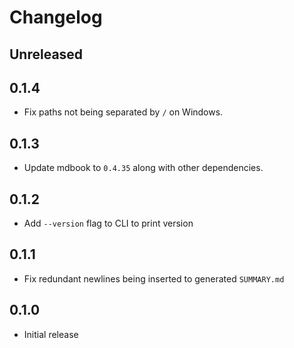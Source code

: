 # Changelog

## Unreleased

## 0.1.4

- Fix paths not being separated by `/` on Windows.

## 0.1.3

- Update mdbook to `0.4.35` along with other dependencies.

## 0.1.2

- Add `--version` flag to CLI to print version

## 0.1.1

- Fix redundant newlines being inserted to generated `SUMMARY.md`

## 0.1.0

- Initial release
